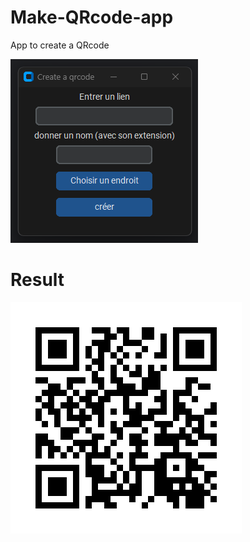 # Make-QRcode-app
App to create a QRcode

![App Parts](https://github.com/Alexous1/Make-QRcode-app/blob/main/app_design.png)

# Result
![Result Parts](https://github.com/Alexous1/Make-QRcode-app/blob/main/test.png)
